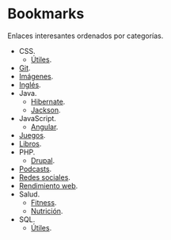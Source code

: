 # Bookmarks

Enlaces interesantes ordenados por categorías.

- CSS.
  - [Útiles](css/utils.md).
- [Git](git.md).
- [Imágenes](images.md).
- [Inglés](english.md).
- Java.
  - [Hibernate](java/hibernate.md).
  - [Jackson](java/jackson.md).
- JavaScript.
  - [Angular](javascript/angular.md).
- [Juegos](games.md).
- [Libros](books.md).
- PHP.
  - [Drupal](php/drupal.md).
- [Podcasts](podcasts.md).
- [Redes sociales](social-networks.md).
- [Rendimiento web](web-performance.md).
- Salud.
  - [Fitness](health/fitness.md).
  - [Nutrición](health/nutrition.md).
- SQL.
  - [Útiles](sql/utils.md).
